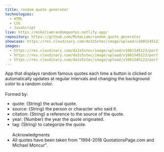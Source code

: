 ```yaml
---
title: random quote generator
technologies:
  - HTML
  - CSS
  - JavaScript
live: https://mikeliamrandomquotes.netlify.app/
repository: https://github.com/MikeLiam/random_quote_generator
showcase: https://res.cloudinary.com/da3z5stec/image/upload/v1601545123/portflio-nuxt/random_quote_main_jjzhhc.png
images:
  - https://res.cloudinary.com/da3z5stec/image/upload/v1601545123/portflio-nuxt/random_quote_landscape_01_i9fnvf.png
  - https://res.cloudinary.com/da3z5stec/image/upload/v1601545123/portflio-nuxt/random_quote_landscape_02_rzkmql.png
  - https://res.cloudinary.com/da3z5stec/image/upload/v1601545123/portflio-nuxt/random_quote_landscape_03_s00bsr.png
---
```


App that displays random famous quotes each time a button is clicked or automatically updates at regular intervals and changing the background color to a random color.  
<br/>
Formed by:

- quote: {String} the actual quote.
- source: {String} the person or character who said it.
- citation: {String} a reference to the source of the quote.
- year: {Number} the year the quote originated.
- tag: {String} to categorize the quote.  
  <br/>
  Acknowledgments
- All quotes have been taken from "1994-2018 QuotationsPage.com and Michael Moncur".
